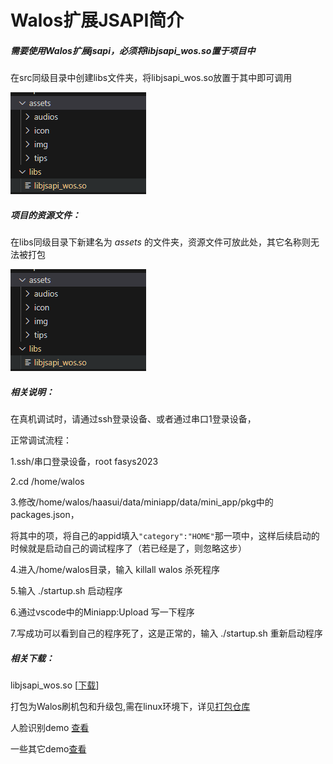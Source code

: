 # Walos扩展JSAPI简介

  

##### **需要使用Walos扩展jsapi，必须将libjsapi_wos.so置于项目中**

在src同级目录中创建libs文件夹，将libjsapi_wos.so放置于其中即可调用

![image.png](../../_images/bashi-jsapi.png)

##### 项目的资源文件：

在libs同级目录下新建名为 *assets* 的文件夹，资源文件可放此处，其它名称则无法被打包

![img](../../_images/bashi-assest.png)

##### 相关说明：

在真机调试时，请通过ssh登录设备、或者通过串口1登录设备，

正常调试流程：

1.ssh/串口登录设备，root     fasys2023

2.cd /home/walos

3.修改/home/walos/haasui/data/miniapp/data/mini_app/pkg中的 packages.json，

将其中的项，将自己的appid填入`"category":"HOME"`那一项中，这样后续启动的时候就是启动自己的调试程序了（若已经是了，则忽略这步）

4.进入/home/walos目录，输入 killall walos 杀死程序

5.输入 ./startup.sh 启动程序

6.通过vscode中的Miniapp:Upload 写一下程序

7.写成功可以看到自己的程序死了，这是正常的，输入 ./startup.sh 重新启动程序

##### 相关下载：

libjsapi_wos.so [[下载](https://gitee.com/mzrui/bs_haasui/blob/master/libjsapi_wos.so)]

打包为Walos刷机包和升级包,需在linux环境下，详见[打包仓库](https://gitee.com/WalOS/haasui-package)

人脸识别demo [查看](https://gitee.com/mzrui/bs_haasui/tree/master/haas_ac_demo)

一些其它demo[查看](https://gitee.com/walosx/haasui-test-example)